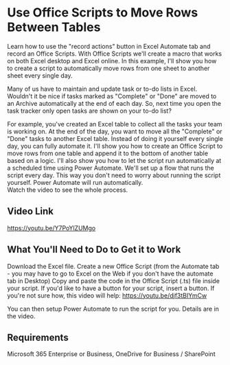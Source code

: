 # Use Office Scripts to Move Rows Between Tables

Learn how to use the "record actions" button in Excel Automate tab and record an Office Scripts. With Office Scripts we'll create a macro that works on both Excel desktop and Excel online. In this example, I'll show you how to create a script to automatically move rows from one sheet to another sheet every single day. 

Many of us have to maintain and update task or to-do lists in Excel. Wouldn't it be nice if tasks marked as "Complete" or "Done" are moved to an Archive automatically at the end of each day. So, next time you open the task tracker only open tasks are shown on your to-do list?

For example, you've created an Excel table to collect all the tasks your team is working on. At the end of the day, you want to move all the "Complete" or "Done" tasks to another Excel table. Instead of doing it yourself every single day, you can fully automate it. I'll show you how to create an Office Script to move rows from one table and append it to the bottom of another table based on a logic. I'll also show you how to let the script run automatically at a scheduled time using Power Automate. We'll set up a flow that runs the script every day. This way you don't need to worry about running the script yourself. Power Automate will run automatically.  
Watch the video to see the whole process.

## Video Link
https://youtu.be/Y7PoYlZUMgo

## What You'll Need to Do to Get it to Work
Download the Excel file.
Create a new Office Script (from the Automate tab - you may have to go to Excel on the Web if you don't have the automate tab in Desktop)
Copy and paste the code in the Office Script (.ts) file inside your script.
If you'd like to have a button for your script, insert a button. If you're not sure how, this video will help: https://youtu.be/djf3tBIYmCw

You can then setup Power Automate to run the script for you. Details are in the video.
## Requirements
Microsoft 365 Enterprise or Business, OneDrive for Business / SharePoint

